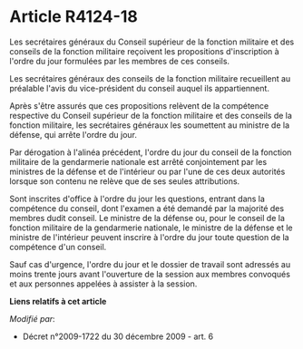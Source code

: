 # Article R4124-18

Les secrétaires généraux du Conseil supérieur de la fonction militaire et des conseils de la fonction militaire reçoivent les
propositions d'inscription à l'ordre du jour formulées par les membres de ces conseils.

Les secrétaires généraux des conseils de la fonction militaire recueillent au préalable l'avis du vice-président du conseil
auquel ils appartiennent.

Après s'être assurés que ces propositions relèvent de la compétence respective du Conseil supérieur de la fonction militaire
et des conseils de la fonction militaire, les secrétaires généraux les soumettent au ministre de la défense, qui arrête
l'ordre du jour.

Par dérogation à l'alinéa précédent, l'ordre du jour du conseil de la fonction militaire de la gendarmerie nationale est
arrêté conjointement par les ministres de la défense et de l'intérieur ou par l'une de ces deux autorités lorsque son contenu
ne relève que de ses seules attributions.

Sont inscrites d'office à l'ordre du jour les questions, entrant dans la compétence du conseil, dont l'examen a été demandé
par la majorité des membres dudit conseil. Le ministre de la défense ou, pour le conseil de la fonction militaire de la
gendarmerie nationale, le ministre de la défense et le ministre de l'intérieur peuvent inscrire à l'ordre du jour toute
question de la compétence d'un conseil.

Sauf cas d'urgence, l'ordre du jour et le dossier de travail sont adressés au moins trente jours avant l'ouverture de la
session aux membres convoqués et aux personnes appelées à assister à la session.

**Liens relatifs à cet article**

_Modifié par_:

  - Décret n°2009-1722 du 30 décembre 2009 - art. 6
